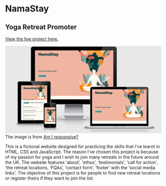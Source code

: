 # NamaStay 

## Yoga Retreat Promoter 

[View the live project here.]( https://tnamdarian.github.io/NamaStay/) 

![alt text](https://github.com/TNamdarian/NamaStay/blob/main/assets/images/readme-images/am-I-responsive.png)  
The image is from [Am I responsive?](http://ami.responsivedesign.is/)

This is a fictional website designed for practicing the skills that I’ve learnt in HTML, CSS and JavaScript. The reason I’ve chosen this project is because of my passion for yoga and I wish to join many retreats in the future around the UK. The website features ‘about’, 'ethos', ‘testimonials’, 'call for action', ‘the retreat locations, ‘FQAs’, ‘contact form’, ‘footer’ with the ‘social media links’. The objective of this project is for people to find new retreat locations or register theirs if they want to join the list. 

